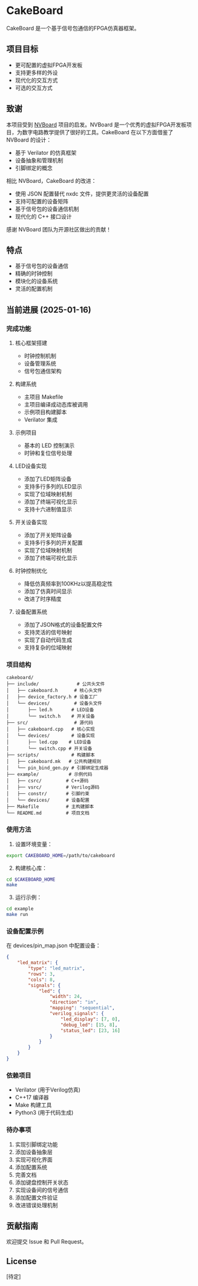 # CakeBoard

CakeBoard 是一个基于信号包通信的FPGA仿真器框架。

## 项目目标
- 更可配置的虚拟FPGA开发板
- 支持更多样的外设
- 现代化的交互方式
- 可选的交互方式

## 致谢

本项目受到 [NVBoard](https://github.com/NJU-ProjectN/nvboard) 项目的启发。NVBoard 是一个优秀的虚拟FPGA开发板项目，为数字电路教学提供了很好的工具。CakeBoard 在以下方面借鉴了 NVBoard 的设计：

- 基于 Verilator 的仿真框架
- 设备抽象和管理机制
- 引脚绑定的概念

相比 NVBoard，CakeBoard 的改进：
- 使用 JSON 配置替代 nxdc 文件，提供更灵活的设备配置
- 支持可配置的设备矩阵
- 基于信号包的设备通信机制
- 现代化的 C++ 接口设计

感谢 NVBoard 团队为开源社区做出的贡献！

## 特点
- 基于信号包的设备通信
- 精确的时钟控制
- 模块化的设备系统
- 灵活的配置机制

## 当前进展 (2025-01-16)

### 完成功能
1. 核心框架搭建
   - 时钟控制机制
   - 设备管理系统
   - 信号包通信架构

2. 构建系统
   - 主项目 Makefile
   - 主项目编译成动态库被调用
   - 示例项目构建脚本
   - Verilator 集成

3. 示例项目
   - 基本的 LED 控制演示
   - 时钟和复位信号处理

4. LED设备实现
   - 添加了LED矩阵设备
   - 支持多行多列的LED显示
   - 实现了位域映射机制
   - 添加了终端可视化显示
   - 支持十六进制值显示

5. 开关设备实现
   - 添加了开关矩阵设备
   - 支持多行多列的开关配置
   - 实现了位域映射机制
   - 添加了终端可视化显示

6. 时钟控制优化
   - 降低仿真频率到100KHz以提高稳定性
   - 添加了仿真时间显示
   - 改进了时序精度

7. 设备配置系统
   - 添加了JSON格式的设备配置文件
   - 支持灵活的信号映射
   - 实现了自动代码生成
   - 支持复杂的位域映射

### 项目结构
```
cakeboard/
├── include/              # 公共头文件
│   ├── cakeboard.h      # 核心头文件
│   ├── device_factory.h # 设备工厂
│   └── devices/         # 设备头文件
│       ├── led.h       # LED设备
│       └── switch.h    # 开关设备
├── src/                 # 源代码
│   ├── cakeboard.cpp   # 核心实现
│   └── devices/        # 设备实现
│       ├── led.cpp    # LED设备
│       └── switch.cpp # 开关设备
├── scripts/            # 构建脚本
│   ├── cakeboard.mk   # 公共构建规则
│   └── pin_bind_gen.py # 引脚绑定生成器
├── example/           # 示例代码
│   ├── csrc/         # C++源码
│   ├── vsrc/         # Verilog源码
│   ├── constr/       # 引脚约束
│   └── devices/      # 设备配置
├── Makefile          # 主构建脚本
└── README.md         # 项目文档
```

### 使用方法

1. 设置环境变量：
```bash
export CAKEBOARD_HOME=/path/to/cakeboard
```

2. 构建核心库：
```bash
cd $CAKEBOARD_HOME
make
```

3. 运行示例：
```bash
cd example
make run
```

### 设备配置示例

在 devices/pin_map.json 中配置设备：
```json
{
    "led_matrix": {
        "type": "led_matrix",
        "rows": 3,
        "cols": 8,
        "signals": {
            "led": {
                "width": 24,
                "direction": "in",
                "mapping": "sequential",
                "verilog_signals": {
                    "led_display": [7, 0],
                    "debug_led": [15, 8],
                    "status_led": [23, 16]
                }
            }
        }
    }
}
```

### 依赖项目
- Verilator (用于Verilog仿真)
- C++17 编译器
- Make 构建工具
- Python3 (用于代码生成)

### 待办事项
1. 实现引脚绑定功能
2. 添加设备抽象层
3. 实现可视化界面
4. 添加配置系统
5. 完善文档
6. 添加键盘控制开关状态
7. 实现设备间的信号通信
8. 添加配置文件验证
9. 改进错误处理机制

## 贡献指南
欢迎提交 Issue 和 Pull Request。

## License
[待定]